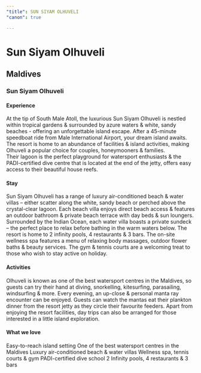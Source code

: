 ```yaml
---
"title": SUN SIYAM OLHUVELI
"canon": true

---
```


# Sun Siyam Olhuveli
## Maldives
### Sun Siyam Olhuveli

#### Experience
At the tip of South Male Atoll, the luxurious Sun Siyam Olhuveli is nestled within tropical gardens &amp; surrounded by azure waters &amp; white, sandy beaches - offering an unforgettable island escape.
After a 45-minute speedboat ride from Male International Airport, your dream island awaits.
The resort is home to an abundance of facilities &amp; island activities, making Olhuveli a popular choice for couples, honeymooners &amp; families.  
Their lagoon is the perfect playground for watersport enthusiasts &amp; the PADI-certified dive centre that is located at the end of the jetty, offers easy access to their beautiful house reefs.

#### Stay
Sun Siyam Olhuveli has a range of luxury air-conditioned beach &amp; water villas – either scatter along the white, sandy beach or perched above the crystal-clear lagoon.
Each beach villa enjoys direct beach access &amp; features an outdoor bathroom &amp; private beach terrace with day beds &amp; sun loungers.
Surrounded by the Indian Ocean, each water villa boasts a private sundeck – the perfect place to relax before bathing in the warm waters below.
The resort is home to 2 infinity pools, 4 restaurants &amp; 3 bars.  The on-site wellness spa features a menu of relaxing body massages, outdoor flower baths &amp; beauty services.
The gym &amp; tennis courts are a welcoming treat to those who wish to stay active on holiday.

#### Activities
Olhuveli is known as one of the best watersport centres in the Maldives, so guests can try their hand at diving, snorkelling, kitesurfing, parasailing, windsurfing &amp; more.
Every evening, an up-close &amp; personal manta ray encounter can be enjoyed.  Guests can watch the mantas eat their plankton dinner from the resort jetty as they circle their favourite feeders.
Apart from enjoying the resort facilities, day trips can also be arranged for those interested in a little island exploration.


#### What we love
Easy-to-reach island setting
One of the best watersport centres in the Maldives
Luxury air-conditioned beach &amp; water villas
Wellness spa, tennis courts &amp; gym
PADI-certified dive school 
2 Infinity pools, 4 restaurants &amp; 3 bars